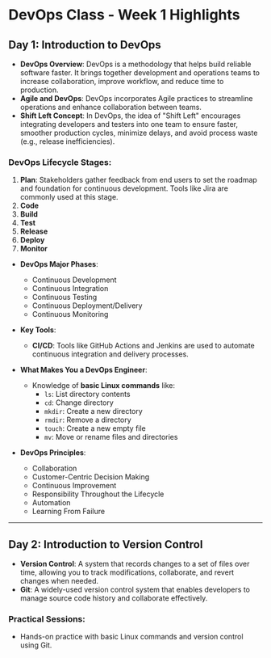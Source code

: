 # DevOps Class - Week 1 Highlights

## Day 1: Introduction to DevOps

- **DevOps Overview**: DevOps is a methodology that helps build reliable software faster. It brings together development and operations teams to increase collaboration, improve workflow, and reduce time to production.
- **Agile and DevOps**: DevOps incorporates Agile practices to streamline operations and enhance collaboration between teams.
- **Shift Left Concept**: In DevOps, the idea of "Shift Left" encourages integrating developers and testers into one team to ensure faster, smoother production cycles, minimize delays, and avoid process waste (e.g., release inefficiencies).
  
### DevOps Lifecycle Stages:
1. **Plan**: Stakeholders gather feedback from end users to set the roadmap and foundation for continuous development. Tools like Jira are commonly used at this stage.
2. **Code**
3. **Build**
4. **Test**
5. **Release**
6. **Deploy**
7. **Monitor**

- **DevOps Major Phases**:
  - Continuous Development
  - Continuous Integration
  - Continuous Testing
  - Continuous Deployment/Delivery
  - Continuous Monitoring

- **Key Tools**:
  - **CI/CD**: Tools like GitHub Actions and Jenkins are used to automate continuous integration and delivery processes.

- **What Makes You a DevOps Engineer**:
  - Knowledge of **basic Linux commands** like:
    - `ls`: List directory contents
    - `cd`: Change directory
    - `mkdir`: Create a new directory
    - `rmdir`: Remove a directory
    - `touch`: Create a new empty file
    - `mv`: Move or rename files and directories

- **DevOps Principles**:
  - Collaboration
  - Customer-Centric Decision Making
  - Continuous Improvement
  - Responsibility Throughout the Lifecycle
  - Automation
  - Learning From Failure

---

## Day 2: Introduction to Version Control

- **Version Control**: A system that records changes to a set of files over time, allowing you to track modifications, collaborate, and revert changes when needed.
- **Git**: A widely-used version control system that enables developers to manage source code history and collaborate effectively.

### Practical Sessions:
- Hands-on practice with basic Linux commands and version control using Git.
